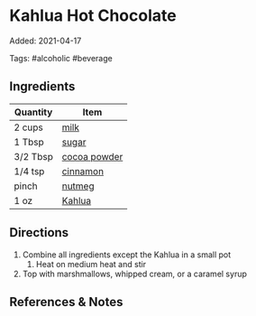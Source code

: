 # Kahlua Hot Chocolate

Added: 2021-04-17

Tags: #alcoholic #beverage

## Ingredients

| Quantity | Item                                            |
| -------- | ----------------------------------------------- |
| 2 cups   | [milk](../_ingredients/milk.md)                 |
| 1 Tbsp   | [sugar](../_ingredients/sugar.md)               |
| 3/2 Tbsp | [cocoa powder](../_ingredients/cocoa-powder.md) |
| 1/4 tsp  | [cinnamon](../_ingredients/cinnamon.md)         |
| pinch    | [nutmeg](../_ingredients/nutmeg.md)             |
| 1 oz     | [Kahlua](../_ingredients/khalua.md)             |

## Directions

1. Combine all ingredients except the Kahlua in a small pot
    1. Heat on medium heat and stir
2. Top with marshmallows, whipped cream, or a caramel syrup

## References & Notes

[^1]: [Original recipe](https://damndelicious.net/2013/12/03/kahlua-hot-chocolate/)

[^2]: Don't let the milk boil, just steam and heat up
